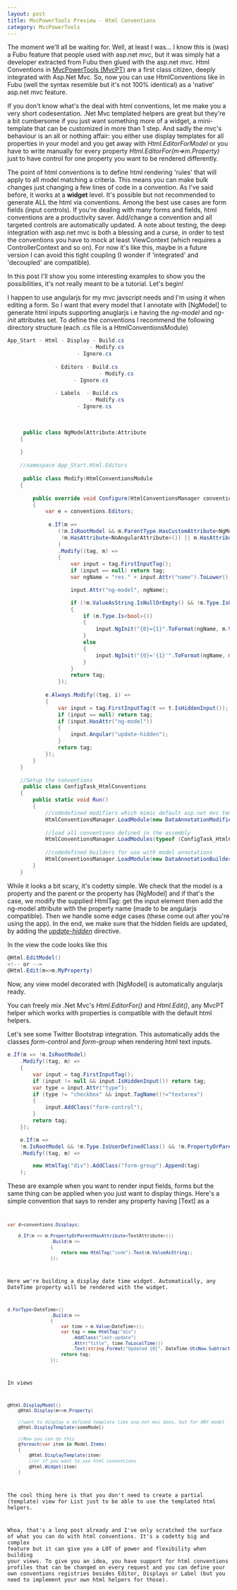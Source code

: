 ```yaml
---
layout: post
title: MvcPowerTools Preview - Html Conventions
category: MvcPowerTools
---
```


The moment we'll all be waiting for. Well, at least I was... I know this is (was) a Fubu feature that people used with asp.net mvc, but it was simply hat a developer extracted from Fubu then glued with the asp.net mvc. Html Conventions in [MvcPowerTools (MvcPT)](https://github.com/sapiens/MvcPowerTools) are a first class citizen, deeply integrated with Asp.Net Mvc. So, now you can use HtmlConventions like in Fubu (well the syntax resemble but it's not 100% identical) as a 'native' asp.net mvc feature.

 If you don't know what's the deal with html conventions, let me make you a very short codesentation. .Net Mvc templated helpers are great but they're a bit cumbersome if you just want something more of a widget, a mini-template that can be customized in more than 1 step. And sadly the mvc's behaviour is an all or nothing affair: you either use display templates for all properties in your model and you get away with _Html.EditorForModel_ or you have to write manually for every property _Html.EditorFor(m=>m.Property)_ just to have control for one property you want to be rendered differently.

 The point of html conventions is to define html rendering 'rules' that will apply to all model matching a criteria. This means you can make bulk changes just changing a few lines of code in a convention. As I've said before, it works at a **widget** level. It's possible but not recommended to generate ALL the html via conventions. Among the best use cases are form fields (input controls). If you're dealing with many forms and fields, html conventions are a productivity saver. Add/change a convention and all targeted controls are automatically updated. A note about testing, the deep integration with asp.net mvc is both a blessing and a curse, in order to test the conventions you have to mock at least ViewContext (which requires a ControllerContext and so on). For now it's like this, maybe in a future version I can avoid this tight coupling (I wonder if 'integrated' and 'decoupled' are compatible).

 In this post I'll show you some interesting examples to show you the possibilities, it's not really meant to be a tutorial. Let's begin!

 I happen to use angularjs for my mvc javscript needs and I'm using it when editing a form. So I want that every model that I annotate with [NgModel] to generate html inputs supporting anuglarjs i.e having the _ng-model_ and _ng-init_ attributes set. To define the conventions I recommend the following directory structure (each .cs file is a HtmlConventionsModule)

  
```csharp
App_Start - Html - Display - Build.cs
				          - Modify.cs
					  - Ignore.cs		
							
			   - Editors - Build.cs
			                 - Modify.cs
					 - Ignore.cs					
							
			   - Labels  - Build.cs
				          - Modify.cs
					  - Ignore.cs					
                  

				  
     public class NgModelAttribute:Attribute
    {
         
    }
	
	//namespace App_Start.Html.Editors
	
	 public class Modify:HtmlConventionsModule
    {
       
        public override void Configure(HtmlConventionsManager conventions)
        {
            var e = conventions.Editors;
			
			 e.If(m =>
                (!m.IsRootModel && m.ParentType.HasCustomAttribute<NgModelAttribute>() &&
                 !m.HasAttribute<NoAngularAttribute>()) || m.HasAttribute<NgModelAttribute>()
                )
                .Modify((tag, m) =>
                {
                    var input = tag.FirstInputTag();
                    if (input == null) return tag;
                    var ngName = "res." + input.Attr("name").ToLower();

                    input.Attr("ng-model", ngName);

                    if (!m.ValueAsString.IsNullOrEmpty() && !m.Type.IsUserDefinedClass())
                    {
                        if (m.Type.Is<bool>())
                        {
                            input.NgInit("{0}={1}".ToFormat(ngName, m.ValueAsString.ToLower()));
                        }
                        else
                        {
                            input.NgInit("{0}='{1}'".ToFormat(ngName, m.ValueAsString.AddSlashes()));
                        }
                    }
                    return tag;
                });
				
			e.Always.Modify((tag, i) =>
            {
                var input = tag.FirstInputTag(t => t.IsHiddenInput());
                if (input == null) return tag;
                if (input.HasAttr("ng-model"))
                {
                    input.Angular("update-hidden");
                }
                return tag;
            });
        }
	}

	//Setup the conventions
	 public class ConfigTask_HtmlConventions
    {
        public static void Run()
        {
			//codedefined modifiers which mimic default asp.net mvc templating behaviour
			HtmlConventionsManager.LoadModule(new DataAnnotationModifiers(), new CommonEditorModifiers(), new SemanticModifiers(), new CommonDisplayModifiers());
					
			//load all conventions defined in the assembly
			HtmlConventionsManager.LoadModules(typeof (ConfigTask_HtmlConventions).Assembly);
			
			//codedefined builders for use with model annotations
			HtmlConventionsManager.LoadModule(new DataAnnotationBuilders(),new CommonHtmlBuilders());            
		}
	}
```
  While it looks a bit scary, it's codetty simple. We check that the model is a property and the parent or the property has [NgModel] and if that's the case, we modify the supplied HtmlTag: get the input element then add the ng-model attribute with the property name (made to be angularjs compatible). Then we handle some edge cases (these come out after you're using the app). In the end, we make sure that the hidden fields are updated, by adding the [_update-hidden_](http://www.sapiensworks.com/blog/post/2013/06/22/Binding-AngularJs-Model-to-Hidden-Fields.aspx) directive.

 In the view the code looks like this

  
```csharp
@Html.EditModel()
<!-- or -->
@Html.Edit(m=>m.MyProperty)
```
  Now, any view model decorated with [NgModel] is automatically angularjs ready.

 You can freely mix .Net Mvc's _Html.EditorFor()_ and _Html.Edit()_, any MvcPT helper which works with properties is compatible with the default html helpers.

 Let's see some Twitter Bootstrap integration. This automatically adds the classes _form-control_ and _form-group_ when rendering html text inputs.

  
```csharp
e.If(m => !m.IsRootModel)
	.Modify((tag, m) =>
	{
		var input = tag.FirstInputTag();
		if (input != null && input.IsHiddenInput()) return tag;
		var type = input.Attr("type");
		if (type != "checkbox" && input.TagName()!="textarea")
		{
			input.AddClass("form-control");
		}
		return tag;
	});

	e.If(m => 
	!m.IsRootModel && !m.Type.IsUserDefinedClass() && !m.PropertyOrParentHasAttribute<InlineAttribute>())
	.Modify((tag, m) =>

		new HtmlTag("div").AddClass("form-group").Append(tag)
	);
```
  These are example when you want to render input fields, forms but the same thing can be applied when you just want to display things. Here's a simple convention that says to render any property having [Text] as a _<code>_

  
```csharp
var d=conventions.Displays;
	
	d.If(m => m.PropertyOrParentHasAttribute<TextAttribute>())
                .Build(m =>
                {
                    return new HtmlTag("code").Text(m.ValueAsString);
                });
```
  Here we're building a display date time widget. Automatically, any DateTime property will be rendered with the widget.

  
```csharp
d.ForType<DateTime>()
                .Build(m =>
                {
                    var time = m.Value<DateTime>();
                    var tag = new HtmlTag("div")
                        .AddClass("last-update")
                        .Attr("title", time.ToLocalTime())
                        .Text(string.Format("Updated {0}", DateTime.UtcNow.Subtract(time).ToHuman()));
                    return tag;
                });
```
  In views

  
```csharp
@Html.DisplayModel()
	@Html.Display(m=>m.Property)
	
	//want to display a defined template like asp.net mvc does, but for ANY model
	@Html.DisplayTemplate(someModel)
	
	//Now you can do this
	@foreach(var item in Model.Items)
	{
		@Html.DisplayTemplate(item)
		//or if you want to use html conventions 
		@Html.Widget(item)
	}
```
  The cool thing here is that you don't need to create a partial (template) view for List<Bla> just to be able to use the templated html helpers.

 Whoa, that's a long post already and I've only scratched the surface of what you can do with html conventions. It's a codetty big and complex feature but it can give you a LOT of power and flexibility when building your views. To give you an idea, you have support for html conventions profiles that can be changed on every request and you can define your own conventions registries besides Editor, Displays or Label (but you need to implement your own html helpers for those).


